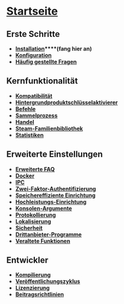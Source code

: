 # **[Startseite](https://github.com/JustArchiNET/ArchiSteamFarm/wiki/Home)**

## Erste Schritte

* **[Installation](https://github.com/JustArchiNET/ArchiSteamFarm/wiki/Setting-up)****(fang hier an)**
* **[Konfiguration](https://github.com/JustArchiNET/ArchiSteamFarm/wiki/Configuration)**
* **[Häufig gestellte Fragen](https://github.com/JustArchiNET/ArchiSteamFarm/wiki/FAQ)**

## Kernfunktionalität

* **[Kompatibilität](https://github.com/JustArchiNET/ArchiSteamFarm/wiki/Compatibility)**
* **[Hintergrundproduktschlüsselaktivierer](https://github.com/JustArchiNET/ArchiSteamFarm/wiki/Background-games-redeemer)**
* **[Befehle](https://github.com/JustArchiNET/ArchiSteamFarm/wiki/Commands)**
* **[Sammelprozess](https://github.com/JustArchiNET/ArchiSteamFarm/wiki/Performance)**
* **[Handel](https://github.com/JustArchiNET/ArchiSteamFarm/wiki/Trading)**
* **[Steam-Familienbibliothek](https://github.com/JustArchiNET/ArchiSteamFarm/wiki/Steam-Family-Sharing)**
* **[Statistiken](https://github.com/JustArchiNET/ArchiSteamFarm/wiki/Statistics)**

## Erweiterte Einstellungen

* **[Erweiterte FAQ](https://github.com/JustArchiNET/ArchiSteamFarm/wiki/Extended-FAQ)**
* **[Docker](https://github.com/JustArchiNET/ArchiSteamFarm/wiki/Docker)**
* **[IPC](https://github.com/JustArchiNET/ArchiSteamFarm/wiki/IPC)**
* **[Zwei-Faktor-Authentifizierung](https://github.com/JustArchiNET/ArchiSteamFarm/wiki/Two-factor-authentication)**
* **[Speichereffiziente Einrichtung](https://github.com/JustArchiNET/ArchiSteamFarm/wiki/Low-memory-setup)**
* **[Hochleistungs-Einrichtung](https://github.com/JustArchiNET/ArchiSteamFarm/wiki/High-performance-setup)**
* **[Konsolen-Argumente](https://github.com/JustArchiNET/ArchiSteamFarm/wiki/Command-line-arguments)**
* **[Protokollierung](https://github.com/JustArchiNET/ArchiSteamFarm/wiki/Logging)**
* **[Lokalisierung](https://github.com/JustArchiNET/ArchiSteamFarm/wiki/Localization)**
* **[Sicherheit](https://github.com/JustArchiNET/ArchiSteamFarm/wiki/Security)**
* **[Drittanbieter-Programme](https://github.com/JustArchiNET/ArchiSteamFarm/wiki/Third-party-tools)**
* **[Veraltete Funktionen](https://github.com/JustArchiNET/ArchiSteamFarm/wiki/Deprecation)**

## Entwickler

* **[Kompilierung](https://github.com/JustArchiNET/ArchiSteamFarm/wiki/Compilation)**
* **[Veröffentlichungszyklus](https://github.com/JustArchiNET/ArchiSteamFarm/wiki/Release-cycle)**
* **[Li­zen­zie­rung](https://github.com/JustArchiNET/ArchiSteamFarm/wiki/License)**
* **[Beitragsrichtlinien](https://github.com/JustArchiNET/ArchiSteamFarm/blob/master/.github/CONTRIBUTING.md)**
